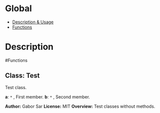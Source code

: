 # Global

* [Description &amp; Usage](#description)
* [Functions](#functions)

# Description





#Functions

## Class: Test
Test class.

**a**: `*` , First member.
**b**: `*` , Second member.



**Author:** Gabor Sar
**License:** MIT 
**Overview:** Test classes without methods.

